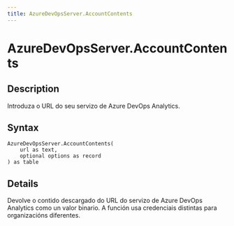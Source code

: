 ```yaml
---
title: AzureDevOpsServer.AccountContents
---
```


# AzureDevOpsServer.AccountContents


## Description

Introduza o URL do seu servizo de Azure DevOps Analytics.


## Syntax

```powerquery
AzureDevOpsServer.AccountContents(
    url as text,
    optional options as record
) as table
```


## Details

Devolve o contido descargado do URL do servizo de Azure DevOps Analytics como un valor binario. A función usa credenciais distintas para organizacións diferentes.


